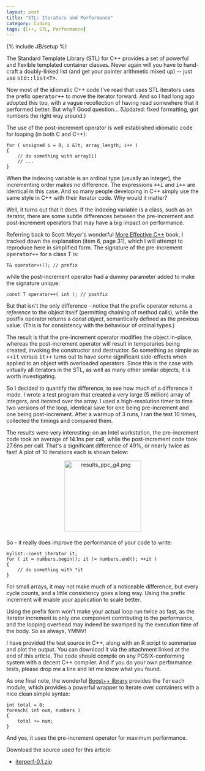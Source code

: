 ```yaml
---
layout: post
title: "STL: Iterators and Performance"
category: Coding
tags: [C++, STL, Performance]
---
```

{% include JB/setup %}

The Standard Template Library (STL) for C++ provides a set of powerful and flexible templated container classes.  Never again will you have to hand-craft a doubly-linked list (and get your pointer arithmetic mixed up) -- just use <tt>std::list&lt;T&gt;</tt>.

Now most of the idiomatic C++ code I've read that uses STL iterators uses the prefix <tt>operator++</tt> to move the iterator forward.  And so I had long ago adopted this too, with a vague recollection of having read somewhere that it performed better.  But why?  Good question... (Updated: fixed formatting, got numbers the right way around.)

The use of the post-increment operator is well established idiomatic code for looping (in both C and C++):

	for ( unsigned i = 0; i &lt; array_length; i++ )
	{
		// do something with array[i]
		// ...
	}

When the indexing variable is an ordinal type (usually an integer), the incrementing order makes no difference.  The expressions <tt>++i</tt> and <tt>i++</tt> are identical in this case.  And so many people developing in C++ simply use the same style in C++ with their iterator code.  Why would it matter?

Well, it turns out that it does.  If the indexing variable is a class, such as an iterator, there are some subtle differences between the pre-increment and post-increment operators that may have a big impact on performance.

Referring back to Scott Meyer's wonderful <a href="http://www.amazon.com/More-Effective-C%2B%2B-Addison-Wesley-Professional/dp/020163371X/ref=pd_bbs_sr_1/002-4241626-5806441?ie=UTF8&s=books&qid=1190249817&sr=8-1">More Effective C++</a> book, I tracked down the explanation (item 6, page 31), which I will attempt to reproduce here in simplified form.  The signature of the pre-increment <tt>operator++</tt> for a class T is:

	T& operator++(); // prefix

while the post-increment operator had a dummy parameter added to make the signature unique:

	const T operator++( int ); // postfix

But that isn't the only difference - notice that the prefix operator returns a <i>reference</i> to the object itself (permitting chaining of method calls), while the postfix operator returns a <i>const object</i>, semantically defined as the previous value.  (This is for consistency with the behaviour of ordinal types.)

The result is that the pre-increment operator modifies the object in-place, whereas the post-increment operator will result in temporaries being created, invoking the constructor and destructor.  So something as simple as <tt>++it</tt> versus <tt>it++</tt> turns out to have some significant side-effects when applied to an object with overloaded operators.  Since this is the case with virtually all iterators in the STL, as well as many other similar objects, it is worth investigating.

So I decided to quantify the difference, to see how much of a difference it made.  I wrote a test program that created a very large (5 million) array of integers, and iterated over the array.  I used a high-resolution timer to time two versions of the loop, identical save for one being pre-increment and one being post-increment.  After a warmup of 3 runs, I ran the test 10 times, collected the timings and compared them.

The results were very interesting: on an Intel workstation, the pre-increment code took an average of 14.1ns per call, while the post-increment code took 27.6ns per call.  That's a significant difference of 49%, or nearly twice as fast!  A plot of 10 iterations each is shown below:

<img src="http://antonym.org/assets_c/2009/05/results_ppc_g4-thumb-200x185.png" width="200" height="185" alt="results_ppc_g4.png" class="mt-image-center" style="text-align: center; display: block; margin: 0 auto 20px;" />

So - it really does improve the performance of your code to write:

	mylist::const_iterator it;
	for ( it = numbers.begin(); it != numbers.end(); ++it )
	{
		// do something with *it
	}

For small arrays, it may not make much of a noticeable difference, but every cycle counts, and a little consistency goes a long way.  Using the prefix increment will enable your application to scale better.

Using the prefix form won't make your actual loop run twice as fast, as the iterator increment is only one component contributing to the performance, and the looping overhead may indeed be swamped by the execution time of the body.  So as always, YMMV!

I have provided the test source in C++, along with an R script to summarise and plot the output.  You can download it via the attachment linked at the end of this article.  The code should compile on any POSIX-conforming system with a decent C++ compiler.  And if you do your own performance tests, please drop me a line and let me know what you found.

As one final note, the wonderful <a href="http://www.boost.org/">Boost++ library</a> provides the <tt>foreach</tt> module, which provides a powerful wrapper to iterate over containers with a nice clean simple syntax:

	int total = 0;
	foreach( int num, numbers )
	{
		total += num;
	}

And yes, it uses the pre-increment operator for maximum performance.

Download the source used for this article:

 * <a href="http://antonym.org/iterperf/iterperf-0.1.zip">iterperf-0.1.zip</a>
